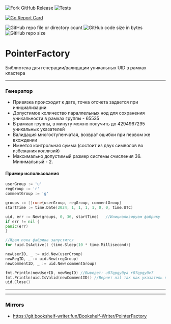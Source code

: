 ![Fork GitHub Release](https://img.shields.io/github/v/release/Bookshelf-Writer/PointerFactory)
![Tests](https://github.com/Bookshelf-Writer/PointerFactory/actions/workflows/go-test.yml/badge.svg)

[![Go Report Card](https://goreportcard.com/badge/github.com/Bookshelf-Writer/PointerFactory)](https://goreportcard.com/report/github.com/Bookshelf-Writer/PointerFactory)

![GitHub repo file or directory count](https://img.shields.io/github/directory-file-count/Bookshelf-Writer/PointerFactory?color=orange)
![GitHub code size in bytes](https://img.shields.io/github/languages/code-size/Bookshelf-Writer/PointerFactory?color=green)
![GitHub repo size](https://img.shields.io/github/repo-size/Bookshelf-Writer/PointerFactory)


# PointerFactory
Библиотека для генерации/валидации уникальных UID в рамках кластера

---

### Генератор

- Привязка происходит к дате, точка отсчета задается при инициализации
- Допустимое количество параллельных нод для сохранения уникальности в рамках группы - 65535
- В рамках группы, в минуту можно получить до 4294967295 уникальных указателей
- Валидация многоступенчатая, возврат ошибки при первом же вхождении
- Имеется контрольная сумма (состоит из двух символов во избежания коллизий)
- Максимально допустимый размер системы счисления 36. Минимальный - 2.

#### Пример использования

```Go
userGroup := 'u'
regGroup := 'r'
commentGroup := 'g'

groups := []rune{userGroup, regGroup, commentGroup}
startTime := time.Date(2024, 1, 1, 1, 1, 0, 0, time.UTC)

uid, err := New(groups, 0, 36, startTime)   //Инициализируем фабрику
if err != nil {
panic(err)
}

//Ждем пока фабрика запустится
for !uid.IsActive() {time.Sleep(10 * time.Millisecond)} 

newUserID, _ := uid.New(userGroup)
newRegID, _ := uid.New(regGroup)
newCommentID, _ := uid.New(commentGroup)

fmt.Println(newUserID, newRegID) //Выведет: u07qpgy0ya r07qpgy0v7
fmt.Println(uid.IsValid(newCommentID)) //Вернет nil так как указатель полностью валиден
uid.Close()
```

---

---

### Mirrors

- https://git.bookshelf-writer.fun/Bookshelf-Writer/PointerFactory